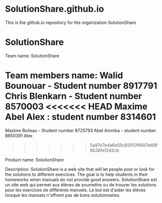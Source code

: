 ﻿# SolutionShare.github.io
This is the github.io repository for the organization SolutionShare

SolutionShare
==============

Team name: SolutionShare

Team members name:
Walid Bounouar - Student number 8917791
Chris Blenkarn - Student number 8570003
<<<<<<< HEAD
Maxime
Abel
Alex : student number 8314601
=======
Maxime Boileau - Student number 8725793
Abel Ammba - student number 8650391
Alex
>>>>>>> 5a97e7e4a6e55c85913f6601e66f6b36fe12d2cb

Product name: SolutionShare

Description: SolutionShare is a web site that will let people post or look for the solutions to different exercices. 
The goal is to help students in their homeworks when manuals do not provide good answers.
SolutionShare est un site web qui permet aux élèves de soumettre ou de trouver les solutions pour les exercices de différents manuels.
Le but est d'aider les élèves lorsque les manuels n'offrent pas de bons solutionnaires.
